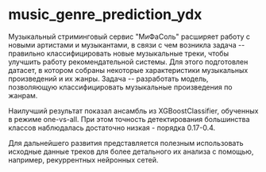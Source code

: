 # music_genre_prediction_ydx

Музыкальный стриминговый сервис "МиФаСоль" расширяет работу с новыми артистами и музыкантами, в связи с чем возникла задача -- правильно классифицировать новые музыкальные треки, чтобы улучшить работу рекомендательной системы. Для этого подготовлен датасет, в котором собраны некоторые характеристики музыкальных произведений и их жанры. Задача -- разработать модель, позволяющую классифицировать музыкальные произведения по жанрам.

Наилучший результат показал ансамбль из XGBoostClassifier, обученных в режиме one-vs-all. При этом точность детектирования большинства классов наблюдалась достаточно низкая - порядка 0.17-0.4.

Для дальнейшего развития представляется полезным использовать исходные данные треков для более детального их анализа с помощью, например, рекуррентных нейронных сетей.
